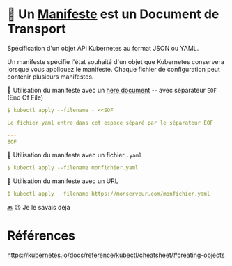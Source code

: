 # :scroll: Un [Manifeste](https://kubernetes.io/docs/reference/glossary/?all=true#term-manifest) est un Document de Transport

Spécification d'un objet API Kubernetes au format JSON ou YAML.

Un manifeste spécifie l'état souhaité d'un objet que Kubernetes conservera lorsque vous appliquez le manifeste. Chaque fichier de configuration peut contenir plusieurs manifestes.

:round_pushpin: Utilisation du manifeste avec un [here document](https://en.wikipedia.org/wiki/Here_document) -- avec séparateur `EOF` (End Of File)

```yaml
$ kubectl apply --filename - <<EOF

Le fichier yaml entre dans cet espace séparé par le séparateur EOF

---
EOF
```

:round_pushpin: Utilisation du manifeste avec un fichier `.yaml`

```yaml
$ kubectl apply --filename monfichier.yaml
```

:round_pushpin: Utilisation du manifeste avec un URL

```yaml
$ kubectl apply --filename https://monserveur.com/monfichier.yaml
```

[:back:](../#control_knobs-le-plan-de-contrôle-control-plane) :angry: Je le savais déjà

# Références

https://kubernetes.io/docs/reference/kubectl/cheatsheet/#creating-objects


